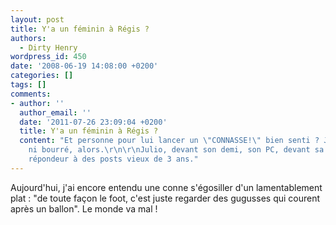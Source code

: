 ```yaml
---
layout: post
title: Y'a un féminin à Régis ?
authors:
  - Dirty Henry
wordpress_id: 450
date: '2008-06-19 14:08:00 +0200'
categories: []
tags: []
comments:
- author: ''
  author_email: ''
  date: '2011-07-26 23:09:04 +0200'
  title: Y'a un féminin à Régis ?
  content: "Et personne pour lui lancer un \"CONNASSE!\" bien senti ? J'étais ni là
    ni bourré, alors.\r\n\r\nJulio, devant son demi, son PC, devant sa solitude de
    répondeur à des posts vieux de 3 ans."
---
```

Aujourd'hui, j'ai encore entendu une conne s'égosiller d'un lamentablement plat : "de toute façon le foot, c'est juste regarder des gugusses qui courent après un ballon". Le monde va mal !
